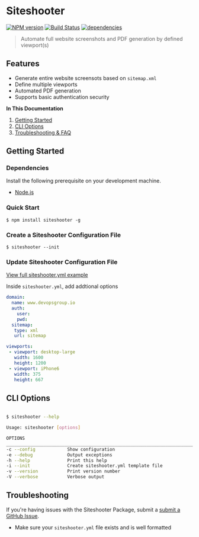 # Siteshooter 
[![NPM version](https://img.shields.io/npm/v/siteshooter.svg)](https://www.npmjs.com/package/siteshooter) [![Build Status](https://img.shields.io/travis/stevebritton/siteshooter.svg?branch=master)](https://travis-ci.org/stevebritton/siteshooter)
[![dependencies](https://david-dm.org/stevebritton/siteshooter.svg)](https://david-dm.org/stevebritton/siteshooter#info=dependencies&view=tables)

> Automate full website screenshots and PDF generation by defined viewport(s)

## Features

* Generate entire website screensots based on `sitemap.xml`
* Define multiple viewports
* Automated PDF generation
* Supports basic authentication security


**In This Documentation**

1. [Getting Started](#getting-started)
2. [CLI Options](#cli-options)
3. [Troubleshooting & FAQ](#troubleshooting-and-faq)

## Getting Started

### Dependencies

Install the following prerequisite on your development machine.

* [Node.js](http://nodejs.org)


### Quick Start

```
$ npm install siteshooter -g
```

### Create a Siteshooter Configuration File
```
$ siteshooter --init
```

### Update Siteshooter Configuration File

[View full siteshooter.yml example](https://github.com/stevebritton/siteshooter/tree/master/siteshooter.yml)

Inside `siteshooter.yml`, add addtional options

```yml
domain:
  name: www.devopsgroup.io
  auth:
    user:
    pwd:
  sitemap:
   type: xml
   url: sitemap

viewports:
 - viewport: desktop-large
   width: 1600
   height: 1200
 - viewport: iPhone6
   width: 375
   height: 667

```

## CLI Options

```bash

$ siteshooter --help

Usage: siteshooter [options]

OPTIONS
_______________________________________________________________________________________
-c --config            Show configuration
-e --debug             Output exceptions
-h --help              Print this help
-i --init              Create siteshooter.yml template file
-v --version           Print version number
-V --verbose           Verbose output

```

## Troubleshooting

If you're having issues with the Siteshooter Package, submit a [submit a GitHub Issue](https://github.com/stevebritton/siteshooter/issues/new).

* Make sure your `siteshooter.yml` file exists and is well formatted


